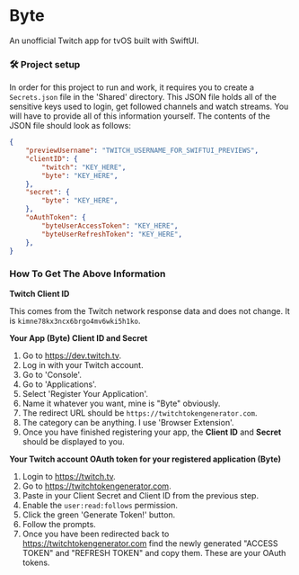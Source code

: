 # Byte
An unofficial Twitch app for tvOS built with SwiftUI.

### 🛠 Project setup
In order for this project to run and work, it requires you to create a `Secrets.json` file in the 'Shared' directory. This JSON file holds all of the sensitive keys used to login, get followed channels and watch streams. You will have to provide all of this information yourself. The contents of the JSON file should look as follows:

```json
{
    "previewUsername": "TWITCH_USERNAME_FOR_SWIFTUI_PREVIEWS",
    "clientID": {
        "twitch": "KEY_HERE",
        "byte": "KEY_HERE",
    },
    "secret": {
        "byte": "KEY_HERE",
    },
    "oAuthToken": {
        "byteUserAccessToken": "KEY_HERE",
        "byteUserRefreshToken": "KEY_HERE",
    },
}
```

### How To Get The Above Information

**Twitch Client ID**

This comes from the Twitch network response data and does not change. It is `kimne78kx3ncx6brgo4mv6wki5h1ko`.

**Your App (Byte) Client ID and Secret**

1. Go to https://dev.twitch.tv.
2. Log in with your Twitch account.
3. Go to 'Console'.
4. Go to 'Applications'.
5. Select 'Register Your Application'.
6. Name it whatever you want, mine is "Byte" obviously.
7. The redirect URL should be `https://twitchtokengenerator.com`.
8. The category can be anything. I use 'Browser Extension'.
9. Once you have finished registering your app, the **Client ID** and **Secret** should be displayed to you.

**Your Twitch account OAuth token for your registered application (Byte)**

1. Login to https://twitch.tv.
2. Go to https://twitchtokengenerator.com.
3. Paste in your Client Secret and Client ID from the previous step.
4. Enable the `user:read:follows` permission.
5. Click the green 'Generate Token!' button.
6. Follow the prompts.
7. Once you have been redirected back to https://twitchtokengenerator.com find the newly generated "ACCESS TOKEN" and "REFRESH TOKEN" and copy them. These are your OAuth tokens.
